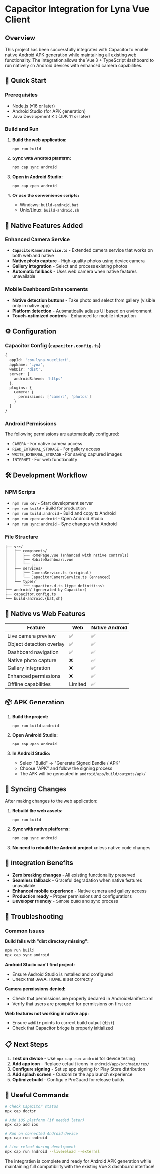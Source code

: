 # Capacitor Integration for Lyna Vue Client

## Overview
This project has been successfully integrated with Capacitor to enable native Android APK generation while maintaining all existing web functionality. The integration allows the Vue 3 + TypeScript dashboard to run natively on Android devices with enhanced camera capabilities.

## 🚀 Quick Start

### Prerequisites
- Node.js (v16 or later)
- Android Studio (for APK generation)
- Java Development Kit (JDK 11 or later)

### Build and Run
1. **Build the web application:**
   ```bash
   npm run build
   ```

2. **Sync with Android platform:**
   ```bash
   npx cap sync android
   ```

3. **Open in Android Studio:**
   ```bash
   npx cap open android
   ```

4. **Or use the convenience scripts:**
   - Windows: `build-android.bat`
   - Unix/Linux: `build-android.sh`

## 📱 Native Features Added

### Enhanced Camera Service
- **`CapacitorCameraService.ts`** - Extended camera service that works on both web and native
- **Native photo capture** - High-quality photos using device camera
- **Gallery integration** - Select and process existing photos
- **Automatic fallback** - Uses web camera when native features unavailable

### Mobile Dashboard Enhancements
- **Native detection buttons** - Take photo and select from gallery (visible only in native app)
- **Platform detection** - Automatically adjusts UI based on environment
- **Touch-optimized controls** - Enhanced for mobile interaction

## ⚙️ Configuration

### Capacitor Config (`capacitor.config.ts`)
```typescript
{
  appId: 'com.lyna.vueclient',
  appName: 'Lyna',
  webDir: 'dist',
  server: {
    androidScheme: 'https'
  },
  plugins: {
    Camera: {
      permissions: ['camera', 'photos']
    }
  }
}
```

### Android Permissions
The following permissions are automatically configured:
- `CAMERA` - For native camera access
- `READ_EXTERNAL_STORAGE` - For gallery access
- `WRITE_EXTERNAL_STORAGE` - For saving captured images
- `INTERNET` - For web functionality

## 🛠️ Development Workflow

### NPM Scripts
- `npm run dev` - Start development server
- `npm run build` - Build for production
- `npm run build:android` - Build and copy to Android
- `npm run open:android` - Open Android Studio
- `npm run sync:android` - Sync changes with Android

### File Structure
```
├── src/
│   ├── components/
│   │   ├── HomePage.vue (enhanced with native controls)
│   │   ├── MobileDashboard.vue
│   │   └── ...
│   ├── services/
│   │   ├── CameraService.ts (original)
│   │   └── CapacitorCameraService.ts (enhanced)
│   └── types/
│       └── capacitor.d.ts (type definitions)
├── android/ (generated by Capacitor)
├── capacitor.config.ts
└── build-android.{bat,sh}
```

## 🔧 Native vs Web Features

| Feature | Web | Native Android |
|---------|-----|----------------|
| Live camera preview | ✅ | ✅ |
| Object detection overlay | ✅ | ✅ |
| Dashboard navigation | ✅ | ✅ |
| Native photo capture | ❌ | ✅ |
| Gallery integration | ❌ | ✅ |
| Enhanced permissions | ❌ | ✅ |
| Offline capabilities | Limited | ✅ |

## 📦 APK Generation

1. **Build the project:**
   ```bash
   npm run build:android
   ```

2. **Open Android Studio:**
   ```bash
   npx cap open android
   ```

3. **In Android Studio:**
   - Select "Build" → "Generate Signed Bundle / APK"
   - Choose "APK" and follow the signing process
   - The APK will be generated in `android/app/build/outputs/apk/`

## 🔄 Syncing Changes

After making changes to the web application:

1. **Rebuild the web assets:**
   ```bash
   npm run build
   ```

2. **Sync with native platforms:**
   ```bash
   npx cap sync android
   ```

3. **No need to rebuild the Android project** unless native code changes

## 🎯 Integration Benefits

- **Zero breaking changes** - All existing functionality preserved
- **Seamless fallback** - Graceful degradation when native features unavailable
- **Enhanced mobile experience** - Native camera and gallery access
- **Production ready** - Proper permissions and configurations
- **Developer friendly** - Simple build and sync process

## 🐛 Troubleshooting

### Common Issues

**Build fails with "dist directory missing":**
```bash
npm run build
npx cap sync android
```

**Android Studio can't find project:**
- Ensure Android Studio is installed and configured
- Check that JAVA_HOME is set correctly

**Camera permissions denied:**
- Check that permissions are properly declared in AndroidManifest.xml
- Verify that users are prompted for permissions on first use

**Web features not working in native app:**
- Ensure `webDir` points to correct build output (`dist`)
- Check that Capacitor bridge is properly initialized

## 📋 Next Steps

1. **Test on device** - Use `npx cap run android` for device testing
2. **Add app icon** - Replace default icons in `android/app/src/main/res/`
3. **Configure signing** - Set up app signing for Play Store distribution
4. **Add splash screen** - Customize the app launch experience
5. **Optimize build** - Configure ProGuard for release builds

## 🔗 Useful Commands

```bash
# Check Capacitor status
npx cap doctor

# Add iOS platform (if needed later)
npx cap add ios

# Run on connected Android device
npx cap run android

# Live reload during development
npx cap run android --livereload --external
```

The integration is complete and ready for Android APK generation while maintaining full compatibility with the existing Vue 3 dashboard interface!
